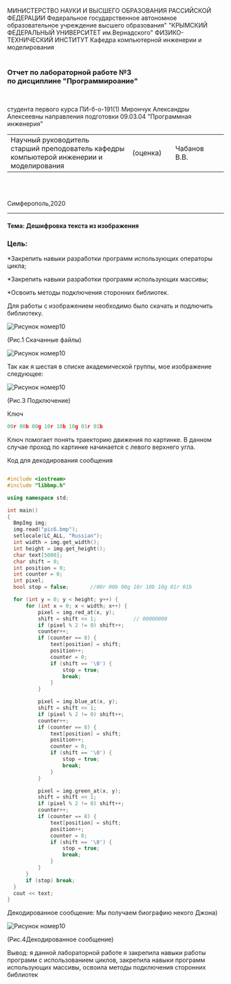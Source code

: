 МИНИСТЕРСТВО НАУКИ И ВЫСШЕГО ОБРАЗОВАНИЯ РАССИЙСКОЙ ФЕДЕРАЦИИ
Федеральное государственное автономное образовательное учреждение высшего образования"
"КРЫМСКИЙ ФЕДЕРАЛЬНЫЙ УНИВЕРСИТЕТ им.Вернадского"
ФИЗИКО-ТЕХНИЧЕСКИЙ ИНСТИТУТ 
Кафедра компьютерной инженерии и моделирования
<br/><br/>

### Отчет по лабораторной работе №3<br/> по дисциплине "Программироание"
<br/>

студента первого курса ПИ-б-о-191(1)
Мирончук Александры Алексеевны
направления подготовки 09.03.04 "Программная инженерия"
<br/>

<table>
<tr><td>Научный руководитель<br/>старший преподователь кафедры<br/>компьютерой инженерии и моделирования<br/>
<td/>(оценка)<td/>
<td/>Чабанов В.В.<td/>
</tr>
</table>
<br/><br/>

Симферополь,2020
***
#### Тема: Дешифровка текста из изображения

### Цель:

*Закрепить навыки разработки программ использующих операторы цикла;

*Закрепить навыки разработки программ использующих массивы;

*Освоить методы подключения сторонних библиотек.

Для работы с изображением необходимо было скачать и подлючить библиотеку. 

 ![Рисунок номер10](https://sun9-53.userapi.com/c813024/v813024018/6c8d5/WZwg2_RFVqY.jpg)
 
 (Рис.1 Скачанные файлы)
 
  ![Рисунок номер10](https://neroid.ru/wp-content/uploads/2020/02/pic6.bmp)
  
  

Так как я шестая в списке академической группы, мое изображение следующее:

 ![Рисунок номер10](https://sun9-44.userapi.com/c813024/v813024018/6c905/rPoOPF3NQ4c.jpg)
 
 (Рис.3 Подключение)

Ключ
```cpp
00r 00b 00g 10r 10b 10g 01r 01b
```
Ключ помогает понять траекторию движения по картинке.
В данном случае проход по картинке начинается с левого верхнего угла.

Код для декодирования сообщения

  ```cpp
  
#include <iostream>
#include "libbmp.h"

using namespace std;

int main()
{
	BmpImg img;
	img.read("pic6.bmp");
	setlocale(LC_ALL, "Russian");
	int width = img.get_width();
	int height = img.get_height();
	char text[5000];
	char shift = 0;
	int position = 0;
	int counter = 0;
	int pixel;
	bool stop = false;       //00r 00b 00g 10r 10b 10g 01r 01b

	for (int y = 0; y < height; y++) {
		for (int x = 0; x < width; x++) {
			pixel = img.red_at(x, y);
			shift = shift << 1;            // 00000000
			if (pixel % 2 != 0) shift++;
			counter++;
			if (counter == 8) {
				text[position] = shift;
				position++;
				counter = 0;
				if (shift == '\0') {
					stop = true;
					break;
				}
			}

			pixel = img.blue_at(x, y);
			shift = shift << 1;
			if (pixel % 2 != 0) shift++;
			counter++;
			if (counter == 8) {
				text[position] = shift;
				position++;
				counter = 0;
				if (shift == '\0') {
					stop = true;
					break;
				}
			}

			pixel = img.green_at(x, y);
			shift = shift << 1;
			if (pixel % 2 != 0) shift++;
			counter++;
			if (counter == 8) {
				text[position] = shift;
				position++;
				counter = 0;
				if (shift == '\0') {
					stop = true;
					break;
				}
			}
		}
		if (stop) break;
	}
	cout << text;
}

  
  ```
  
  Декодированное сообщение: Мы получаем биографию некого Джона)
  
  ![Рисунок номер10](https://sun9-48.userapi.com/c813024/v813024018/6cc7b/0qVR8q_Q2o8.jpg)
  
  (Рис.4Декодированное сообщение)
  
  Вывод: я данной лабораторной работе я закрепила навыки работы программ с использованием циклов, закрепила навыки программ использующих
  массивы, освоила методы подключения сторонних библиотек
